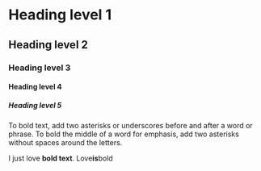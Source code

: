 # Heading level 1
## Heading level 2
### Heading level 3
#### Heading level 4
##### Heading level 5

To bold text, add two asterisks or underscores before and after a word or phrase.
To bold the middle of a word for emphasis, add two asterisks without spaces around the letters.

I just love **bold text**.
Love**is**bold